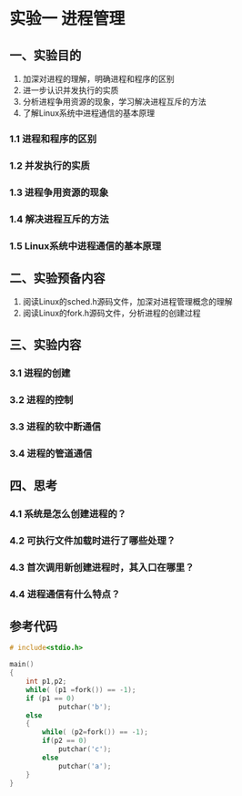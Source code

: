 # 实验一 进程管理

## 一、实验目的

1. 加深对进程的理解，明确进程和程序的区别
2. 进一步认识并发执行的实质
3. 分析进程争用资源的现象，学习解决进程互斥的方法
4. 了解Linux系统中进程通信的基本原理

### 1.1 进程和程序的区别

### 1.2 并发执行的实质

### 1.3 进程争用资源的现象

### 1.4 解决进程互斥的方法

### 1.5 Linux系统中进程通信的基本原理

## 二、实验预备内容

1. 阅读Linux的sched.h源码文件，加深对进程管理概念的理解
2. 阅读Linux的fork.h源码文件，分析进程的创建过程

## 三、实验内容
### 3.1 进程的创建

### 3.2 进程的控制

### 3.3 进程的软中断通信

### 3.4 进程的管道通信

## 四、思考
### 4.1 系统是怎么创建进程的？

### 4.2 可执行文件加载时进行了哪些处理？

### 4.3 首次调用新创建进程时，其入口在哪里？

### 4.4 进程通信有什么特点？ 

## 参考代码

```c
# include<stdio.h>

main()
{
    int p1,p2;
    while( (p1 =fork()) == -1);
    if (p1 == 0)
            putchar('b');
    else
    {
        while( (p2=fork()) == -1);
        if(p2 == 0)
            putchar('c');
        else
            putchar('a');
    }
}
```
